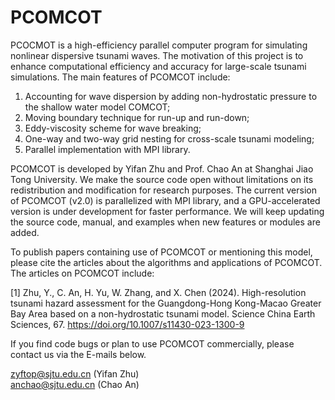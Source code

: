 # PCOMCOT
PCOCMOT is a high-efficiency parallel computer program for simulating nonlinear dispersive tsunami waves. 
The motivation of this project is to enhance computational efficiency and accuracy for large-scale tsunami simulations. 
The main features of PCOMCOT include:
1) Accounting for wave dispersion by adding non-hydrostatic pressure to the shallow water model COMCOT;
2) Moving boundary technique for run-up and run-down;
3) Eddy-viscosity scheme for wave breaking;
4) One-way and two-way grid nesting for cross-scale tsunami modeling;
5) Parallel implementation with MPI library.

PCOMCOT is developed by Yifan Zhu and Prof. Chao An at Shanghai Jiao Tong University. 
We make the source code open without limitations on its redistribution and modification for research purposes. 
The current version of PCOMCOT (v2.0) is parallelized with MPI library, and a GPU-accelerated version is under development for faster performance.
We will keep updating the source code, manual, and examples when new features or modules are added.

To publish papers containing use of PCOMCOT or mentioning this model, please cite the articles about the algorithms and applications of PCOMCOT.
The articles on PCOMCOT include:

[1] Zhu, Y., C. An, H. Yu, W. Zhang, and X. Chen (2024). High-resolution tsunami hazard assessment for the Guangdong-Hong Kong-Macao Greater Bay Area based on a non-hydrostatic tsunami model. Science China Earth Sciences, 67. https://doi.org/10.1007/s11430-023-1300-9


If you find code bugs or plan to use PCOMCOT commercially, please contact us via the E-mails below.

zyftop@sjtu.edu.cn (Yifan Zhu)    
anchao@sjtu.edu.cn (Chao An)

